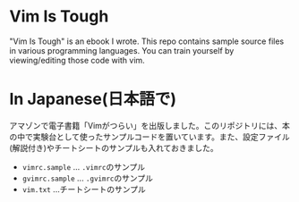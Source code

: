 # Vim Is Tough

"Vim Is Tough" is an ebook I wrote. This repo contains sample source files in various programming languages. You can train yourself by viewing/editing those code with vim.

# In Japanese(日本語で)

アマゾンで電子書籍「Vimがつらい」を出版しました。このリポジトリには、本の中で実験台として使ったサンプルコードを置いています。また、設定ファイル(解説付き)やチートシートのサンプルも入れておきました。

- `vimrc.sample` ... `.vimrc`のサンプル
- `gvimrc.sample` ... `.gvimrc`のサンプル
- `vim.txt` ...チートシートのサンプル
